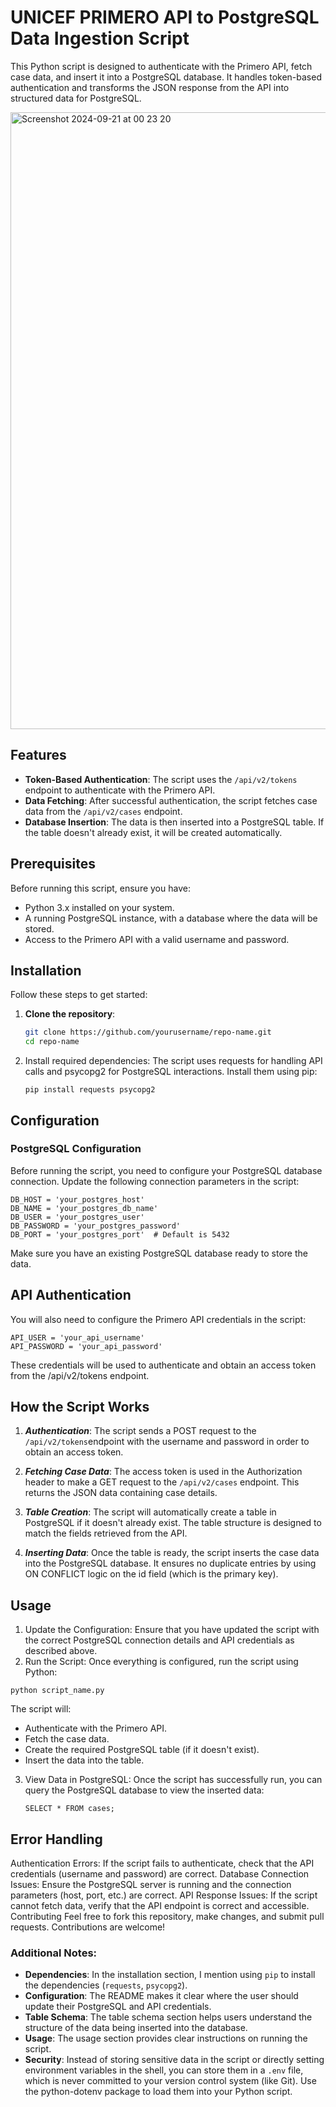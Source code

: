# UNICEF PRIMERO API to PostgreSQL Data Ingestion Script

This Python script is designed to authenticate with the Primero API, fetch case data, and insert it into a PostgreSQL database. It handles token-based authentication and transforms the JSON response from the API into structured data for PostgreSQL.

<img width="987" alt="Screenshot 2024-09-21 at 00 23 20" src="https://github.com/user-attachments/assets/20f974ed-a33b-4664-a6d4-95f35a5e2032">

## Features

- **Token-Based Authentication**: The script uses the `/api/v2/tokens` endpoint to authenticate with the Primero API.
- **Data Fetching**: After successful authentication, the script fetches case data from the `/api/v2/cases` endpoint.
- **Database Insertion**: The data is then inserted into a PostgreSQL table. If the table doesn't already exist, it will be created automatically.

## Prerequisites

Before running this script, ensure you have:

- Python 3.x installed on your system.
- A running PostgreSQL instance, with a database where the data will be stored.
- Access to the Primero API with a valid username and password.

## Installation

Follow these steps to get started:

1. **Clone the repository**:
   ```bash
   git clone https://github.com/yourusername/repo-name.git
   cd repo-name

2. Install required dependencies: The script uses requests for handling API calls and psycopg2 for PostgreSQL interactions. Install them using pip:
   ```
   pip install requests psycopg2
   ```

## Configuration

### PostgreSQL Configuration

Before running the script, you need to configure your PostgreSQL database connection. Update the following connection parameters in the script:

```
DB_HOST = 'your_postgres_host'
DB_NAME = 'your_postgres_db_name'
DB_USER = 'your_postgres_user'
DB_PASSWORD = 'your_postgres_password'
DB_PORT = 'your_postgres_port'  # Default is 5432
```

Make sure you have an existing PostgreSQL database ready to store the data.

## API Authentication
You will also need to configure the Primero API credentials in the script:

```
API_USER = 'your_api_username'
API_PASSWORD = 'your_api_password'
```

These credentials will be used to authenticate and obtain an access token from the /api/v2/tokens endpoint.




## How the Script Works
1. ***Authentication***: The script sends a POST request to the `/api/v2/tokens`endpoint with the username and password in order to obtain an access token.

2. ***Fetching Case Data***: The access token is used in the Authorization header to make a GET request to the `/api/v2/cases` endpoint. This returns the JSON data containing case details.

3. ***Table Creation***: The script will automatically create a table in PostgreSQL if it doesn't already exist. The table structure is designed to match the fields retrieved from the API.

4. ***Inserting Data***: Once the table is ready, the script inserts the case data into the PostgreSQL database. It ensures no duplicate entries by using ON CONFLICT logic on the id field (which is the primary key).

## Usage

1. Update the Configuration: Ensure that you have updated the script with the correct PostgreSQL connection details and API credentials as described above.
2. Run the Script: Once everything is configured, run the script using Python:
```
python script_name.py
```
The script will:

- Authenticate with the Primero API.
- Fetch the case data.
- Create the required PostgreSQL table (if it doesn't exist).
- Insert the data into the table.
  
3. View Data in PostgreSQL: Once the script has successfully run, you can query the PostgreSQL database to view the inserted data:
   ```
   SELECT * FROM cases;
   ```
## Error Handling

Authentication Errors: If the script fails to authenticate, check that the API credentials (username and password) are correct.
Database Connection Issues: Ensure the PostgreSQL server is running and the connection parameters (host, port, etc.) are correct.
API Response Issues: If the script cannot fetch data, verify that the API endpoint is correct and accessible.
Contributing
Feel free to fork this repository, make changes, and submit pull requests. Contributions are welcome!



### Additional Notes:
- **Dependencies**: In the installation section, I mention using `pip` to install the dependencies (`requests`, `psycopg2`).
- **Configuration**: The README makes it clear where the user should update their PostgreSQL and API credentials.
- **Table Schema**: The table schema section helps users understand the structure of the data being inserted into the database.
- **Usage**: The usage section provides clear instructions on running the script.
- **Security**: Instead of storing sensitive data in the script or directly setting environment variables in the shell, you can store them in a `.env` file, which is never committed to your version control system (like Git). Use the python-dotenv package to load them into your Python script.





